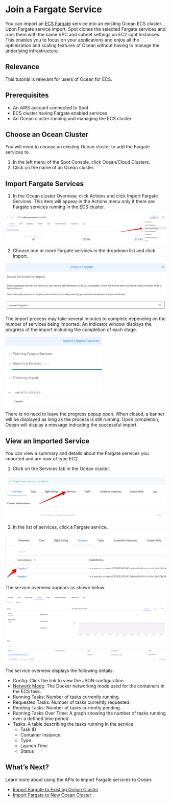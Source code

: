# Join a Fargate Service

You can import an [ECS Fargate](https://aws.amazon.com/fargate/?whats-new-cards.sort-by=item.additionalFields.postDateTime&whats-new-cards.sort-order=desc&fargate-blogs.sort-by=item.additionalFields.createdDate&fargate-blogs.sort-order=desc) service into an existing Ocean ECS cluster. Upon Fargate service import, Spot clones the selected Fargate services and runs them with the same VPC and subnet settings on EC2 spot Instances. This enables you to focus on your applications and enjoy all the optimization and scaling features of Ocean without having to manage the underlying infrastructure.

## Relevance

This tutorial is relevant for users of Ocean for ECS.

## Prerequisites
* An AWS account connected to Spot
* ECS cluster having Fargate enabled services
* An Ocean cluster running and managing the ECS cluster

## Choose an Ocean Cluster

You will need to choose an existing Ocean cluster to add the Fargate services to.
1. In the left menu of the Spot Console, click Ocean/Cloud Clusters.
2. Click on the name of an Ocean cluster.

## Import Fargate Services
1. In the Ocean cluster Overview, click Actions and click Import Fargate Services. This item will appear in the Actions menu only if there are Fargate services running in the ECS cluster.

<img src="/ocean/_media/tutorials-fargate-01.png" />

2. Choose one or more Fargate services in the dropdown list and click Import.

<img src="/ocean/_media/tutorials-fargate-02.png" />

The import process may take several minutes to complete depending on the number of services being imported. An indicator window displays the progress of the import including the completion of each stage.

<img src="/ocean/_media/tutorials-fargate-03.png" width="303" height="216" />

There is no need to leave the progress popup open. When closed, a banner will be displayed as long as the process is still running. Upon completion, Ocean will display a message indicating the successful import.

## View an Imported Service

You can view a summary and details about the Fargate services you imported and are now of type EC2.
1. Click on the Services tab in the Ocean cluster.

<img src="/ocean/_media/tutorials-fargate-04.png" />

2. In the list of services, click a Fargate service.

<img src="/ocean/_media/tutorials-fargate-05.png" />

The service overview appears as shown below.

<img src="/ocean/_media/tutorials-fargate-06.png" />

The service overview displays the following details:
* Config: Click the link to view the JSON configuration.
* [Network Mode](https://docs.aws.amazon.com/AmazonECS/latest/developerguide/task_definition_parameters.html): The Docker networking mode used for the containers in the ECS task.
* Running Tasks: Number of tasks currently running.
* Requested Tasks: Number of tasks currently requested.
* Pending Tasks: Number of tasks currently pending.
* Running Tasks Over Time: A graph showing the number of tasks running over a defined time period.
* Tasks: A table describing the tasks running in the service.
  * Task ID
  * Container Instance
  * Type
  * Launch Time
  * Status

## What’s Next?

Learn more about using the APIs to import Fargate services to Ocean:
* [Import Fargate to Existing Ocean Cluster](https://docs.spot.io/api/#operation/oceanEcsFargateImportToExist)
* [Import Fargate to New Ocean Cluster](https://docs.spot.io/api/#operation/oceanEcsFargateImportToNew)
